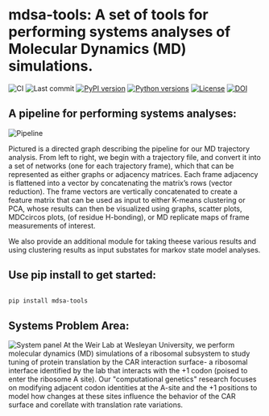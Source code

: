 # mdsa-tools: A set of tools for performing systems analyses of Molecular Dynamics (MD) simulations.

![CI](https://img.shields.io/badge/CI-passing-brightgreen)
![Last commit](https://img.shields.io/github/last-commit/zeper-eng/workspace)
[![PyPI version](https://img.shields.io/pypi/v/mdsa-tools.svg)](https://pypi.org/project/mdsa-tools/)
[![Python versions](https://img.shields.io/pypi/pyversions/mdsa-tools.svg)](https://pypi.org/project/mdsa-tools/)
[![License](https://img.shields.io/pypi/l/mdsa-tools.svg)](https://github.com/<user>/<repo>/blob/main/LICENSE)
[![DOI](https://img.shields.io/badge/DOI--blue)]()

## A pipeline for performing systems analyses:
![Pipeline](https://raw.githubusercontent.com/zeper-eng/workspace/main/resources/Pipelineflic.png)

 Pictured is a directed graph describing the pipeline for our MD trajectory analysis. From left to right, we begin with a trajectory file, and convert it into a set of networks (one for each trajectory frame), which that can be represented as either graphs or adjacency matrices. Each frame adjacency is flattened into a vector by concatenating the matrix’s rows (vector reduction). The frame vectors are vertically concatenated to create a feature matrix that can be used as input to either K-means clustering or PCA, whose results can then be visualized using graphs, scatter plots, MDCcircos plots, (of residue H-bonding), or MD replicate maps of frame measurements of interest.


 We also provide an additional module for taking theese various results and using clustering results as input substates for markov state model analyses.

## Use pip install to get started:

```bash

pip install mdsa-tools

```

## Systems Problem Area:

![System panel](https://raw.githubusercontent.com/zeper-eng/workspace/main/resources/PanelA_summerposter.png)
At the Weir Lab at Wesleyan University, we perform molecular dynamics (MD) simulations of a ribosomal subsystem to study tuning of protein translation by the CAR interaction surface- a ribosomal interface identified by the lab that interacts with the +1 codon (poised to enter the ribosome A site). Our "computational genetics" research focuses on modifying adjacent codon identities at the A-site and the +1 positions to model how changes at these sites influence the behavior of the CAR surface and corellate with translation rate variations.






